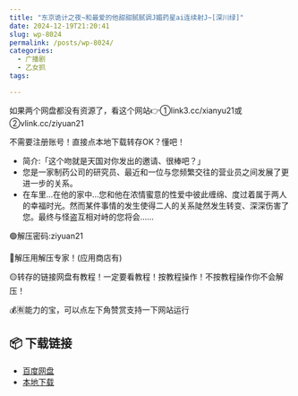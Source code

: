 ```yaml
---
title: "东京诡计之夜~和最爱的他甜甜腻腻调J媚药星ai连续射J~[深川绿]"
date: 2024-12-19T21:20:41
slug: wp-8024
permalink: /posts/wp-8024/
categories:
  - 广播剧
  - 乙女抓
tags:

---
```


如果两个网盘都没有资源了，看这个网站👉①link3.cc/xianyu21或②vlink.cc/ziyuan21

不需要注册账号！直接点本地下载转存OK？懂吧！

*   简介:「这个吻就是天国对你发出的邀请、很棒吧？」
*   您是一家制药公司的研究员、最近和一位与您频繁交往的营业员之间发展了更进一步的关系。
*   在车里…在他的家中…您和他在浓情蜜意的性爱中彼此缠绵、度过着属于两人的幸福时光。然而某件事情的发生使得二人的关系陡然发生转变、深深伤害了您。最终与怪盗互相对峙的您将会……

🟢解压密码:ziyuan21

🔵解压用解压专家！(应用商店有)

🟡转存的链接网盘有教程！一定要看教程！按教程操作！不按教程操作你不会解压！

💰🈶能力的宝，可以点左下角赞赏支持一下网站运行

## 📦 下载链接
- [百度网盘](https://blziyuan21.com/pay-download/8024?key=7d5f9e2627&down_id=0)
- [本地下载](https://blziyuan21.com/pay-download/8024?key=7d5f9e2627&down_id=1)

